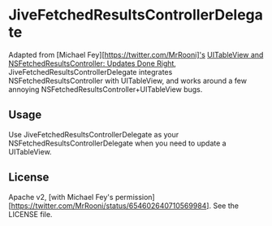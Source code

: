 JiveFetchedResultsControllerDelegate
====================================

Adapted from [Michael Fey][https://twitter.com/MrRooni]'s [UITableView and NSFetchedResultsController: Updates Done Right](https://developer.apple.com/library/prerelease/ios/samplecode/CustomHTTPProtocol/Introduction/Intro.html), JiveFetchedResultsControllerDelegate integrates NSFetchedResultsController with UITableView, and works around a few annoying NSFetchedResultsController+UITableView bugs.

Usage
-----

Use JiveFetchedResultsControllerDelegate as your NSFetchedResultsControllerDelegate when you need to update a UITableView.

License
-------

Apache v2, [with Michael Fey's permission][https://twitter.com/MrRooni/status/654602640710569984].
See the LICENSE file.

